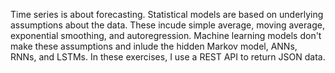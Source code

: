 Time series is about forecasting.
Statistical models are based on underlying assumptions about the data. These incude simple average, moving average, exponential smoothing, and autoregression.
Machine learning models don't make these assumptions and inlude the hidden Markov model, ANNs, RNNs, and LSTMs.
In these exercises, I use a REST API to return JSON data.
